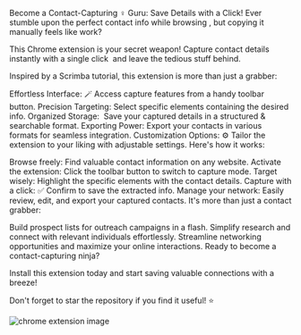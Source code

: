 Become a Contact-Capturing ️‍♀️ Guru: Save Details with a Click!
Ever stumble upon the perfect contact info while browsing , but copying it manually feels like  work?

This Chrome extension is your secret weapon!  Capture contact details instantly with a single click ️ and leave the tedious stuff behind.

Inspired by a Scrimba tutorial, this extension is more than just a grabber:

Effortless Interface: 🪄 Access capture features from a handy toolbar button.
Precision Targeting: Select specific elements containing the desired info.
Organized Storage: ️ Save your captured details in a structured & searchable format.
Exporting Power: Export your contacts in various formats for seamless integration.
Customization Options: ⚙️ Tailor the extension to your liking with adjustable settings.
Here's how it works:

Browse freely: Find valuable contact information on any website.
Activate the extension: Click the toolbar button to switch to capture mode.
Target wisely: Highlight the specific elements with the contact details.
Capture with a click: ✅ Confirm to save the extracted info.
Manage your network: Easily review, edit, and export your captured contacts.
It's more than just a contact grabber:

Build prospect lists for outreach campaigns in a flash.
Simplify research and connect with relevant individuals effortlessly.
Streamline networking opportunities and maximize your online interactions.
Ready to become a contact-capturing ninja?

Install this extension today and start saving valuable connections with a breeze! ️

Don't forget to star the repository if you find it useful! ⭐

![chrome extension image](https://github.com/Jairo1031/webscraper-chrome-ext/assets/74851511/c29c0f65-19ee-47e9-964e-617eef47ddd4)
